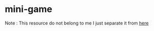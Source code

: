 # mini-game

Note : This resource do not belong to me I just separate it from [here](https://github.com/geekyviks/NDRP-Source-Code)
